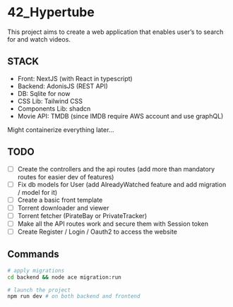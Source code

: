 # 42_Hypertube

This project aims to create a web application that enables user’s to search for and
watch videos.

## STACK

- Front: NextJS (with React in typescript)
- Backend: AdonisJS (REST API)
- DB: Sqlite for now
- CSS Lib: Tailwind CSS
- Components Lib: shadcn
- Movie API: TMDB (since IMDB require AWS account and use graphQL)

Might containerize everything later...

## TODO

- [ ] Create the controllers and the api routes (add more than mandatory routes for easier dev of features)
- [ ] Fix db models for User (add AlreadyWatched feature and add migration / model for it)
- [ ] Create a basic front template
- [ ] Torrent downloader and viewer
- [ ] Torrent fetcher (PirateBay or PrivateTracker)
- [ ] Make all the API routes work and secure them with Session token
- [ ] Create Register / Login / Oauth2 to access the website

## Commands

```bash
# apply migrations
cd backend && node ace migration:run

# launch the project
npm run dev # on both backend and frontend
```
